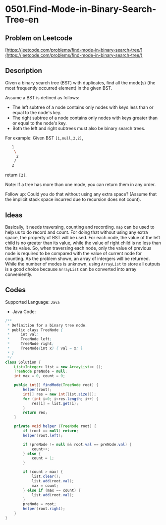 # 0501.Find-Mode-in-Binary-Search-Tree-en

## Problem on Leetcode

[https://leetcode.com/problems/find-mode-in-binary-search-tree/](https://leetcode.com/problems/find-mode-in-binary-search-tree/)

## Description

Given a binary search tree \(BST\) with duplicates, find all the mode\(s\) \(the most frequently occurred element\) in the given BST.

Assume a BST is defined as follows:

* The left subtree of a node contains only nodes with keys less than or equal to the node's key.
* The right subtree of a node contains only nodes with keys greater than or equal to the node's key.
* Both the left and right subtrees must also be binary search trees.

For example: Given BST `[1,null,2,2]`,

```bash
   1
    \
     2
    /
   2
```

return `[2]`.

Note: If a tree has more than one mode, you can return them in any order.

Follow up: Could you do that without using any extra space? \(Assume that the implicit stack space incurred due to recursion does not count\).

## Ideas

Basically, it needs traversing, counting and recording. `map` can be used to help us to do record and count. For doing that without using any extra space, the property of BST will be used. For each node, the value of the left child is no greater than its value, while the value of right child is no less than the its value. So, when traversing each node, only the value of previous node is required to be compared with the value of current node for counting. As the problem shown, an array of intergers will be returned. While the number of modes is unknown, using `ArrayList` to store all outputs is a good choice because `ArrayList` can be converted into array conveniently.

## Codes

Supported Language: `Java`

* Java Code:

```java
/**
 * Definition for a binary tree node.
 * public class TreeNode {
 *     int val;
 *     TreeNode left;
 *     TreeNode right;
 *     TreeNode(int x) { val = x; }
 * }
 */
class Solution {   
    List<Integer> list = new ArrayList<> ();
    TreeNode preNode = null;
    int max = 0, count = 0;

    public int[] findMode(TreeNode root) {
        helper(root);
        int[] res = new int[list.size()];
        for (int i=0; i<res.length; i++) {
            res[i] = list.get(i);
        }
        return res;
    }

    private void helper (TreeNode root) {
        if (root == null) return;
        helper(root.left);

        if (preNode != null && root.val == preNode.val) {
            count++;
        } else {
            count = 1;
        }

        if (count > max) {
            list.clear();
            list.add(root.val);
            max = count;
        } else if (max == count) {
            list.add(root.val);            
        }
        preNode = root;
        helper(root.right);
    }
}
```

